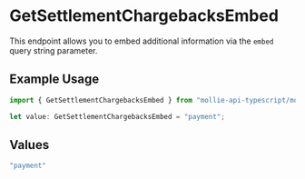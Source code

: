 # GetSettlementChargebacksEmbed

This endpoint allows you to embed additional information via the `embed` query string parameter.

## Example Usage

```typescript
import { GetSettlementChargebacksEmbed } from "mollie-api-typescript/models/operations";

let value: GetSettlementChargebacksEmbed = "payment";
```

## Values

```typescript
"payment"
```